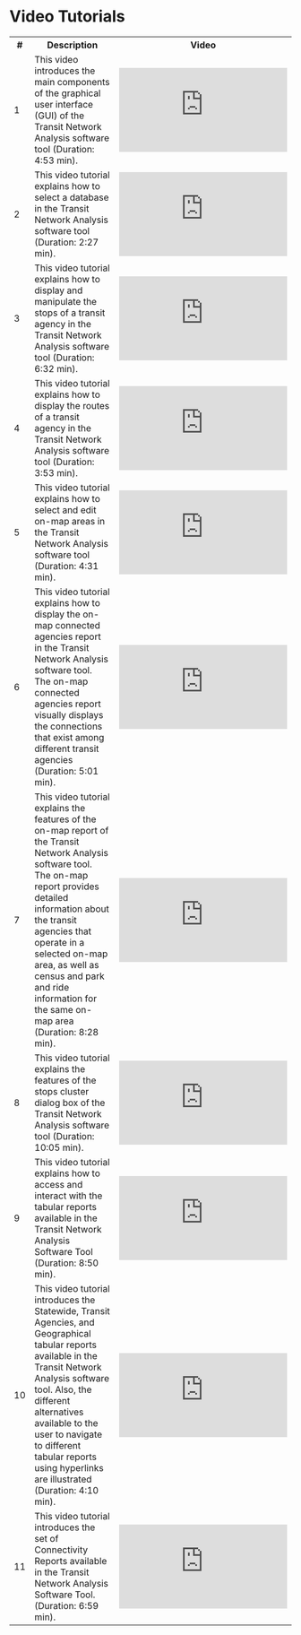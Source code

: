 Video Tutorials
=========
<table id='videoTable'>
	<tr><th>#
		<th>Description
		<th>Video
	<tr><td>1
		<td>This video introduces the main components of the graphical user interface (GUI) of the Transit Network Analysis software tool (Duration: 4:53 min).
		<td><iframe src="https://www.youtube.com/embed/473505ox4pQ" frameborder="0" allowfullscreen></iframe>	
	<tr><td>2
		<td>This video tutorial explains how to select a database in the Transit Network Analysis software tool (Duration: 2:27 min).
		<td><iframe src="https://www.youtube.com/embed/aXGc5FGrm1A" frameborder="0" allowfullscreen></iframe>
	<tr><td>3
		<td>This video tutorial explains how to display and manipulate the stops of a transit agency in the Transit Network Analysis software tool (Duration: 6:32 min).
		<td><iframe src="https://www.youtube.com/embed/E51xZo0BU2Q" frameborder="0" allowfullscreen></iframe>
	<tr><td>4
		<td>This video tutorial explains how to display the routes of a transit agency in the Transit Network Analysis software tool (Duration: 3:53 min).
		<td><iframe src="https://www.youtube.com/embed/tcfqWQGpYXw" frameborder="0" allowfullscreen></iframe>
	<tr><td>5
		<td>This video tutorial explains how to select and edit on-map areas in the Transit Network Analysis software tool (Duration: 4:31 min).
		<td><iframe src="https://www.youtube.com/embed/gCC1jzwd0vc" frameborder="0" allowfullscreen></iframe>
	<tr><td>6
		<td>This video tutorial explains how to display the on-map connected agencies report in the Transit Network Analysis software tool. The on-map connected agencies report visually displays the connections that exist among different transit agencies (Duration: 5:01 min).
		<td><iframe src="https://www.youtube.com/embed/vYq299RQpg0" frameborder="0" allowfullscreen></iframe>
	<tr><td>7
		<td>This video tutorial explains the features of the on-map report of the Transit Network Analysis software tool. The on-map report provides detailed information about the transit agencies that operate in a selected on-map area, as well as census and park and ride information for the same on-map area (Duration: 8:28 min).
		<td><iframe src="https://www.youtube.com/embed/ugQA_8p7tmw" frameborder="0" allowfullscreen></iframe>
	<tr><td>8
		<td>This video tutorial explains the features of the stops cluster dialog box of the Transit Network Analysis software tool (Duration: 10:05 min).
		<td><iframe src="https://www.youtube.com/embed/1VfrdVrib-U" frameborder="0" allowfullscreen></iframe>
		<tr><td>9
		<td>This video tutorial explains how to access and interact with the tabular reports available in the Transit Network Analysis Software Tool (Duration: 8:50 min).
		<td><iframe src="https://www.youtube.com/embed/uh3Ba6msMB4" frameborder="0" allowfullscreen></iframe>
	<tr><td>10
		<td>This video tutorial introduces the Statewide, Transit Agencies, and Geographical tabular reports available in the Transit Network Analysis software tool. Also, the different alternatives available to the user to navigate to different tabular reports using hyperlinks are illustrated (Duration: 4:10 min).
		<td><iframe src="https://www.youtube.com/embed/maAL6MMuqZs" frameborder="0" allowfullscreen></iframe>
		<tr><td>11
		<td>This video tutorial introduces the set of Connectivity Reports available in the Transit Network Analysis Software Tool. (Duration: 6:59 min).
		<td><iframe src="https://www.youtube.com/embed/iCjGwZLG7zA" frameborder="0" allowfullscreen></iframe>
</table>